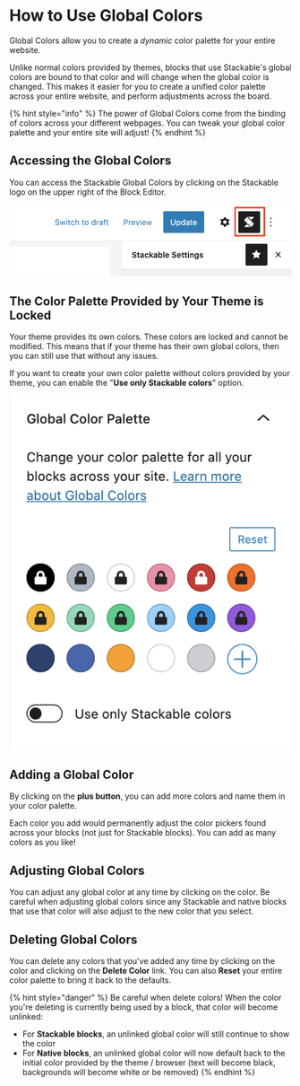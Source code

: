 # How to Use Global Colors

Global Colors allow you to create a _dynamic_ color palette for your entire website.

Unlike normal colors provided by themes, blocks that use Stackable's global colors are bound to that color and will change when the global color is changed. This makes it easier for you to create a unified color palette across your entire website, and perform adjustments across the board.

{% hint style="info" %}
The power of Global Colors come from the binding of colors across your different webpages. You can tweak your global color palette and your entire site will adjust!
{% endhint %}

## Accessing the Global Colors

You can access the Stackable Global Colors by clicking on the Stackable logo on the upper right of the Block Editor.

![](../../.gitbook/assets/screen-shot-2020-09-21-at-3.02.32-pm.png)

## The Color Palette Provided by Your Theme is Locked

Your theme provides its own colors. These colors are locked and cannot be modified. This means that if your theme has their own global colors, then you can still use that without any issues.

If you want to create your own color palette without colors provided by your theme, you can enable the "**Use only Stackable colors**" option.

![](../../.gitbook/assets/screen-shot-2020-09-21-at-2.56.47-pm.png)

## Adding a Global Color

By clicking on the **plus button**, you can add more colors and name them in your color palette.

Each color you add would permanently adjust the color pickers found across your blocks \(not just for Stackable blocks\). You can add as many colors as you like!

## Adjusting Global Colors

You can adjust any global color at any time by clicking on the color. Be careful when adjusting global colors since any Stackable and native blocks that use that color will also adjust to the new color that you select.

## Deleting Global Colors

You can delete any colors that you've added any time by clicking on the color and clicking on the **Delete Color** link. You can also **Reset** your entire color palette to bring it back to the defaults.

{% hint style="danger" %}
Be careful when delete colors! When the color you're deleting is currently being used by a block, that color will become unlinked:

* For **Stackable blocks**, an unlinked global color will still continue to show the color
* For **Native blocks**, an unlinked global color will now default back to the initial color provided by the theme / browser \(text will become black, backgrounds will become white or be removed\)
{% endhint %}


